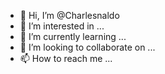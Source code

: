 - 👋 Hi, I’m @Charlesnaldo
- 👀 I’m interested in ...
- 🌱 I’m currently learning ...
- 💞️ I’m looking to collaborate on ...
- 📫 How to reach me ...

<!---
Charlesnaldo/Charlesnaldo is a ✨ special ✨ repository because its `README.md` (this file) appears on your GitHub profile.
You can click the Preview link to take a look at your changes.
--->
